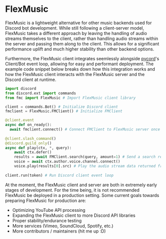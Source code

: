# FlexMusic
FlexMusic is a lightweight alternative for other music backends used for Discord bot development. While still following a client-server model, FlexMusic takes a different approach by leaving the handling of audio streams themselves to the client, rather than handling audio streams within the server and passing them along to the client. This allows for a significant performance uplift and much higher stability than other backend options.

Furthermore, the FlexMusic client integrates seemlessly alongside [pycord](https://github.com/Pycord-Development/pycord)'s Client/Bot event loop, allowing for easy and performant deployment. The example code snippet below breaks down how this integration works and how the FlexMusic client interacts with the FlexMusic server and the Discord client at runtime.

```python
import discord
from discord.ext import commands
from fmc import FlexMusic # Import FlexMusic client library

client = commands.Bot() # Initialize Discord client
fmclient = FlexMusic.FMClient() # Initialize FMClient

@client.event
async def on_ready():
  await fmclient.connect() # Connect FMClient to FlexMusic server once Discord client event loop starts
  
@client.slash_command()
@discord.guild_only()
async def play(ctx, *, query):
    await ctx.defer()
    results = await FMClient.search(query, amount=1) # Send a search request to the FlexMusic server
    voice = await ctx.author.voice.channel.connect() 
    voice.play(results[0].src) # Play the audio stream data returned from the FlexMusic server
  
client.run(token) # Run Discord client event loop
```

At the moment, the FlexMusic client and server are both in extremely early stages of development. For the time being, it is not recommended FlexMusic be deployed in a production setting. Some current goals towards preparing FlexMusic for production are:
- Optimizing YouTube API processing
- Expanding the FlexMusic client to more Discord API libraries
- Proper stability/endurance testing
- More services (Vimeo, SoundCloud, Spotify, etc.)
- More contributors / maintainers (hit me up :D)
